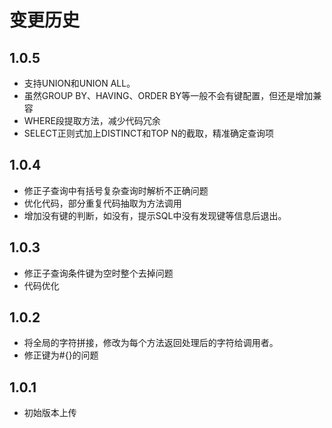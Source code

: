 # 变更历史
## 1.0.5
* 支持UNION和UNION ALL。
* 虽然GROUP BY、HAVING、ORDER BY等一般不会有键配置，但还是增加兼容
* WHERE段提取方法，减少代码冗余
* SELECT正则式加上DISTINCT和TOP N的截取，精准确定查询项
## 1.0.4
* 修正子查询中有括号复杂查询时解析不正确问题
* 优化代码，部分重复代码抽取为方法调用
* 增加没有键的判断，如没有，提示SQL中没有发现键等信息后退出。
## 1.0.3
* 修正子查询条件键为空时整个去掉问题
* 代码优化
## 1.0.2
* 将全局的字符拼接，修改为每个方法返回处理后的字符给调用者。
* 修正键为#{}的问题
## 1.0.1
* 初始版本上传


